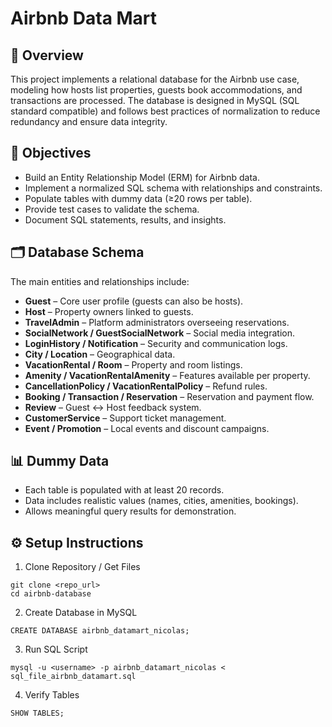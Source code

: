 # Airbnb Data Mart

## 📌 Overview
This project implements a relational database for the Airbnb use case, modeling how hosts list properties, guests book accommodations, and transactions are processed. The database is designed in MySQL (SQL standard compatible) and follows best practices of normalization to reduce redundancy and ensure data integrity.

## 🎯 Objectives
- Build an Entity Relationship Model (ERM) for Airbnb data.
- Implement a normalized SQL schema with relationships and constraints.
- Populate tables with dummy data (≥20 rows per table).
- Provide test cases to validate the schema.
- Document SQL statements, results, and insights.

## 🗂️ Database Schema
The main entities and relationships include:
- **Guest** – Core user profile (guests can also be hosts).
- **Host** – Property owners linked to guests.
- **TravelAdmin** – Platform administrators overseeing reservations.
- **SocialNetwork / GuestSocialNetwork** – Social media integration.
- **LoginHistory / Notification** – Security and communication logs.
- **City / Location** – Geographical data.
- **VacationRental / Room** – Property and room listings.
- **Amenity / VacationRentalAmenity** – Features available per property.
- **CancellationPolicy / VacationRentalPolicy** – Refund rules.
- **Booking / Transaction / Reservation** – Reservation and payment flow.
- **Review** – Guest ↔ Host feedback system.
- **CustomerService** – Support ticket management.
- **Event / Promotion** – Local events and discount campaigns.

## 📊 Dummy Data
- Each table is populated with at least 20 records.
- Data includes realistic values (names, cities, amenities, bookings).
- Allows meaningful query results for demonstration.

## ⚙️ Setup Instructions
1. Clone Repository / Get Files
```
git clone <repo_url>
cd airbnb-database
```

2. Create Database in MySQL
```
CREATE DATABASE airbnb_datamart_nicolas;
```

3. Run SQL Script
```
mysql -u <username> -p airbnb_datamart_nicolas < sql_file_airbnb_datamart.sql
```

4. Verify Tables
```
SHOW TABLES;
```


